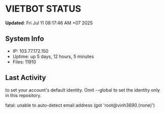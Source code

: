 # VIETBOT STATUS
**Updated**: Fri Jul 11 08:17:46 AM +07 2025

## System Info
- IP: 103.77.172.150
- Uptime: up 5 days, 12 hours, 5 minutes
- Files: 11910

## Last Activity

to set your account's default identity.
Omit --global to set the identity only in this repository.

fatal: unable to auto-detect email address (got 'root@vinh3690.(none)')
